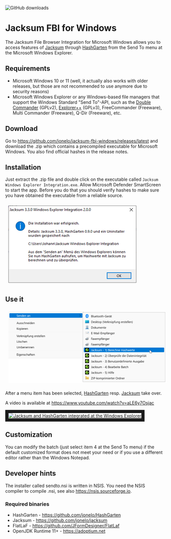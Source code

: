 ![GitHub downloads](https://img.shields.io/github/downloads/jonelo/jacksum-fbi-windows/total?color=green)

# Jacksum FBI for Windows

The Jacksum File Browser Integration for Microsoft Windows allows you to access features of [Jacksum](https://github.com/jonelo/jacksum) through [HashGarten](https://github.com/jonelo/HashGarten) from the Send To menu at the Microsoft Windows Explorer.

## Requirements

  * Microsoft Windows 10 or 11 (well, it actually also works with older releases, but those are not recommended to use anymore due to security reasons)
  * Microsoft Windows Explorer or any Windows-based file managers that support the Windows Standard "Send To"-API, such as the [Double Commander](https://sourceforge.net/projects/doublecmd/) (GPLv2), [Explorer++](https://github.com/derceg/explorerplusplus) (GPLv3), FreeCommander (Freeware), Multi Commander (Freeware), Q-Dir (Freeware), etc.

## Download

Go to https://github.com/jonelo/jacksum-fbi-windows/releases/latest and download the .zip which contains a precompiled executable for Microsoft Windows.
You also find official hashes in the release notes.

## Installation

Just extract the .zip file and double click on the executable called `Jacksum Windows Explorer Integration.exe`.
Allow Microsoft Defender SmartScreen to start the app. Before you do that you should verify hashes to make sure you have obtained the executable from a reliable source.

<img src="https://raw.githubusercontent.com/jonelo/jacksum-fbi-windows/main/docs/images/Jacksum_Windows_Explorer_Integration_2.0.0.png" alt="Jacksum Windows Explorer Integration Installation" style="vertical-align:top;margin:10px 10px" />


## Use it

<img src="https://raw.githubusercontent.com/jonelo/jacksum-fbi-windows/main/docs/images/sendto-de.png" alt="Send to screenshot" style="vertical-align:top;margin:10px 10px" />

After a menu item has been selected, [HashGarten](https://github.com/jonelo/HashGarten) resp. [Jacksum](https://github.com/jonelo/jacksum) take over.

A video is available at https://www.youtube.com/watch?v=aLE6y7Osjac

<a href="http://www.youtube.com/watch?feature=player_embedded&v=aLE6y7Osjac" target="_blank"><img src="http://img.youtube.com/vi/aLE6y7Osjac/0.jpg" 
alt="Jacksum and HashGarten integrated at the Windows Explorer" width="240" height="180" border="10" /></a>

## Customization

You can modify the batch (just select item 4 at the Send To menu) if the default customized format does not meet your need or if you use a different editor rather than the Windows Notepad.

## Developer hints

The installer called sendto.nsi is written in NSIS. You need the NSIS compiler to compile .nsi, see also https://nsis.sourceforge.io.

### Required binaries

- HashGarten - https://github.com/jonelo/HashGarten
- Jacksum - https://github.com/jonelo/jacksum
- FlatLaF - https://github.com/JFormDesigner/FlatLaf
- OpenJDK Runtime 11+ - https://adoptium.net
